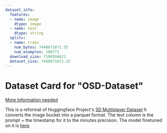 ```yaml
---
dataset_info:
  features:
  - name: image
    dtype: image
  - name: text
    dtype: string
  splits:
  - name: train
    num_bytes: 7440671071.55
    num_examples: 198771
  download_size: 7196594621
  dataset_size: 7440671071.55
---
```

# Dataset Card for "OSD-Dataset"

[More Information needed](https://github.com/huggingface/datasets/blob/main/CONTRIBUTING.md#how-to-contribute-to-the-dataset-cards)

This is a reformat of Huggingface Project's [SD Multiplayer Dataset](https://huggingface.co/datasets/huggingface-projects/sd-multiplayer-data) 
It converts the image bucket into a parquet format. The text column is the prompt + the timestamp for it to the minutes precision.
The model finetuned on it is [here](https://huggingface.co/BirdL/OSD-Model)